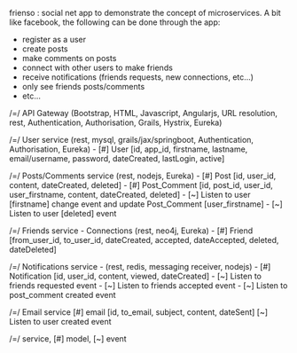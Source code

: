 
frienso : social net app to demonstrate the concept of microservices. 
A bit like facebook, the following can be done through the app:
- register as a user 
- create posts
- make comments on posts
- connect with other users to make friends
- receive notifications (friends requests, new connections, etc...)
- only see friends posts/comments
- etc...

/=/ API Gateway 
    (Bootstrap, HTML, Javascript, Angularjs, URL resolution, rest, Authentication, Authorisation, Grails, Hystrix, Eureka)

/=/ User service 
    (rest, mysql, grails/jax/springboot, Authentication, Authorisation, Eureka)
	- [#] User [id, app_id, firstname, lastname, email/username, password, dateCreated, lastLogin, active]

/=/ Posts/Comments service 
    (rest, nodejs, Eureka)
	- [#] Post [id, user_id, content, dateCreated, deleted]
	- [#] Post_Comment [id, post_id, user_id, user_firstname, content, dateCreated, deleted]
	- [~] Listen to user [firstname] change event and update Post_Comment [user_firstname]
	- [~] Listen to user [deleted] event

/=/ Friends service - Connections 
    (rest, neo4j, Eureka)
	- [#] Friend [from_user_id, to_user_id, dateCreated, accepted, dateAccepted, deleted, dateDeleted]

/=/ Notifications service - 
    (rest, redis, messaging receiver, nodejs)
	- [#] Notification [id, user_id, content, viewed, dateCreated] 
	- [~] Listen to friends requested event 
	- [~] Listen to friends accepted event 
	- [~] Listen to post_comment created event 

/=/ Email service 
	[#] email [id, to_email, subject, content, dateSent] 
	[~] Listen to user created event


/=/ service,  [#] model,  [~] event
